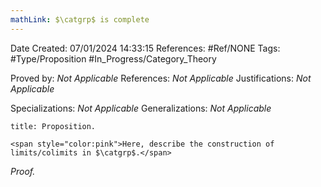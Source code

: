 ```yaml
---
mathLink: $\catgrp$ is complete
---
```


<div class="topSpace"></div>

Date Created: 07/01/2024 14:33:15
References: #Ref/NONE
Tags: #Type/Proposition #In_Progress/Category_Theory

Proved by: <i>Not Applicable</i>
References: <i>Not Applicable</i>
Justifications: <i>Not Applicable</i>

Specializations: <i>Not Applicable</i>
Generalizations: <i>Not Applicable</i>

``` ad-Proposition
title: Proposition.

<span style="color:pink">Here, describe the construction of limits/colimits in $\catgrp$.</span>

```

<i>Proof.</i> 
